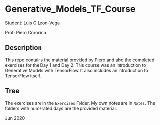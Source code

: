 # Generative_Models_TF_Course

Student: Luis G Leon-Vega

Prof: Piero Coronica

## Description

This repo contains the material provided by Piero and also the completed exercises for the Day 1 and Day 2. This course was an introduction to Generative Models with TensorFlow. It also includes an introduction to TensorFlow itself.

## Tree

The exercises are in the `Exercises` Folder. My own notes are in `Notes`. The folders with numerated days are the provided material.

Jun 2020